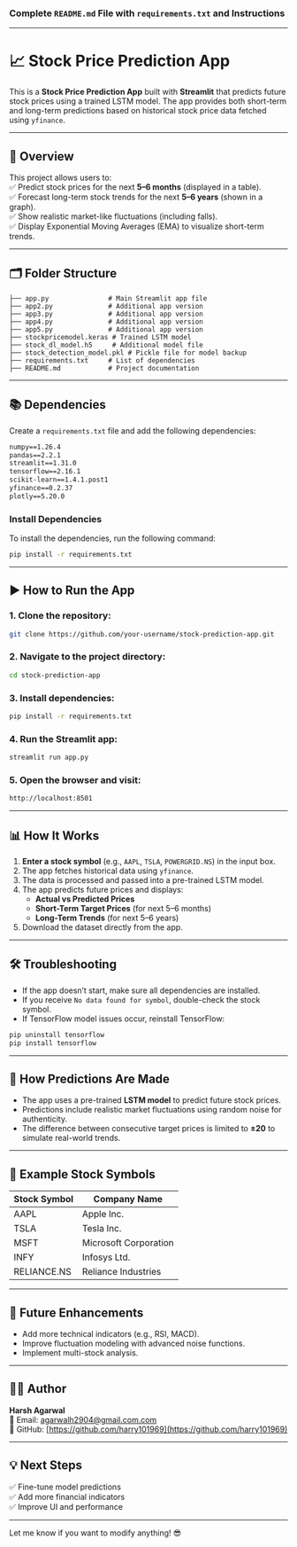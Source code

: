 ### Complete `README.md` File with `requirements.txt` and Instructions

---

# 📈 Stock Price Prediction App

This is a **Stock Price Prediction App** built with **Streamlit** that predicts future stock prices using a trained LSTM model. The app provides both short-term and long-term predictions based on historical stock price data fetched using `yfinance`.

---

## 🚀 **Overview**

This project allows users to:  
✅ Predict stock prices for the next **5–6 months** (displayed in a table).  
✅ Forecast long-term stock trends for the next **5–6 years** (shown in a graph).  
✅ Show realistic market-like fluctuations (including falls).  
✅ Display Exponential Moving Averages (EMA) to visualize short-term trends.

---

## 🗂️ **Folder Structure**

```
├── app.py               # Main Streamlit app file
├── app2.py              # Additional app version
├── app3.py              # Additional app version
├── app4.py              # Additional app version
├── app5.py              # Additional app version
├── stockpricemodel.keras # Trained LSTM model
├── stock_dl_model.h5     # Additional model file
├── stock_detection_model.pkl # Pickle file for model backup
├── requirements.txt     # List of dependencies
├── README.md            # Project documentation
```

---

## 📚 **Dependencies**

Create a `requirements.txt` file and add the following dependencies:

```txt
numpy==1.26.4
pandas==2.2.1
streamlit==1.31.0
tensorflow==2.16.1
scikit-learn==1.4.1.post1
yfinance==0.2.37
plotly==5.20.0
```

### **Install Dependencies**

To install the dependencies, run the following command:

```bash
pip install -r requirements.txt
```

---

## ▶️ **How to Run the App**

### **1. Clone the repository:**

```bash
git clone https://github.com/your-username/stock-prediction-app.git
```

### **2. Navigate to the project directory:**

```bash
cd stock-prediction-app
```

### **3. Install dependencies:**

```bash
pip install -r requirements.txt
```

### **4. Run the Streamlit app:**

```bash
streamlit run app.py
```

### **5. Open the browser and visit:**

```bash
http://localhost:8501
```

---

## 📊 **How It Works**

1. **Enter a stock symbol** (e.g., `AAPL`, `TSLA`, `POWERGRID.NS`) in the input box.
2. The app fetches historical data using `yfinance`.
3. The data is processed and passed into a pre-trained LSTM model.
4. The app predicts future prices and displays:
   - **Actual vs Predicted Prices**
   - **Short-Term Target Prices** (for next 5–6 months)
   - **Long-Term Trends** (for next 5–6 years)
5. Download the dataset directly from the app.

---

## 🛠️ **Troubleshooting**

- If the app doesn’t start, make sure all dependencies are installed.
- If you receive `No data found for symbol`, double-check the stock symbol.
- If TensorFlow model issues occur, reinstall TensorFlow:

```bash
pip uninstall tensorflow
pip install tensorflow
```

---

## 🧠 **How Predictions Are Made**

- The app uses a pre-trained **LSTM model** to predict future stock prices.
- Predictions include realistic market fluctuations using random noise for authenticity.
- The difference between consecutive target prices is limited to **±20** to simulate real-world trends.

---

## 📌 **Example Stock Symbols**

| Stock Symbol | Company Name          |
| ------------ | --------------------- |
| AAPL         | Apple Inc.            |
| TSLA         | Tesla Inc.            |
| MSFT         | Microsoft Corporation |
| INFY         | Infosys Ltd.          |
| RELIANCE.NS  | Reliance Industries   |

---

## 🌟 **Future Enhancements**

- Add more technical indicators (e.g., RSI, MACD).
- Improve fluctuation modeling with advanced noise functions.
- Implement multi-stock analysis.

---

## 👨‍💻 **Author**

**Harsh Agarwal**  
📧 Email: agarwalh2904@gmail.com.com  
🔗 GitHub: [https://github.com/harry101969](https://github.com/harry101969)

---

## 💡 **Next Steps**

✅ Fine-tune model predictions  
✅ Add more financial indicators  
✅ Improve UI and performance

---

Let me know if you want to modify anything! 😎
